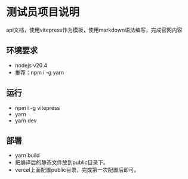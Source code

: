 # 测试员项目说明

api文档，使用vitepress作为模板，使用markdown语法编写，完成官网内容

## 环境要求
- nodejs v20.4
- 推荐：npm i -g yarn

## 运行
- npm i -g vitepress
- yarn 
- yarn dev

## 部署
- yarn build
- 把编译后的静态文件放到public目录下。
- vercel上面配置public目录，完成第一次配置后即可。

